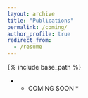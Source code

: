 ```yaml
---
layout: archive
title: "Publications"
permalink: /coming/
author_profile: true
redirect_from:
  - /resume
---
```

{% include base_path %}
* * COMING SOON *
